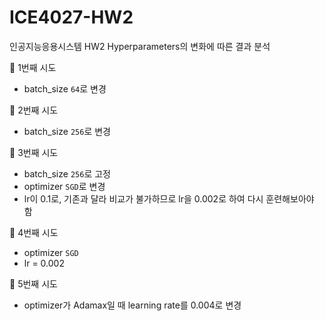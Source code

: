 # ICE4027-HW2
인공지능응용시스템 HW2 Hyperparameters의 변화에 따른 결과 분석

🐰 1번째 시도
- batch_size `64`로 변경

🐰 2번째 시도
- batch_size `256`로 변경

🐰 3번째 시도
- batch_size `256`로 고정
- optimizer `SGD`로 변경
- lr이 0.1로, 기존과 달라 비교가 불가하므로 lr을 0.002로 하여 다시 훈련해보아야 함

🐰 4번째 시도
- optimizer `SGD`
- lr = 0.002

🐰 5번째 시도
- optimizer가 Adamax일 때 learning rate를 0.004로 변경
